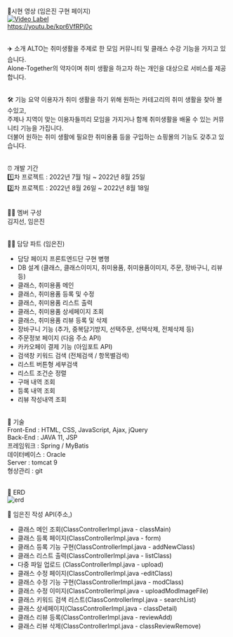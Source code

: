 🔗시현 영상 (임은진 구현 페이지)<br>
[![Video Label](http://img.youtube.com/vi/kpr6VfRPj0c/0.jpg)](https://youtu.be/kpr6VfRPj0c)<br>https://youtu.be/kpr6VfRPj0c<br><br>

✈️ 소개
ALTO는 취미생활을 주제로 한 모임 커뮤니티 및 클래스 수강 기능을 가지고 있습니다.<br> Alone-Together의 약자이며 취미 생활을 하고자 하는 개인을 대상으로 서비스를 제공합니다.<br><br>

🛠 기능 요약
이용자가 취미 생활을 하기 위해 원하는 카테고리의 취미 생활을 찾아 볼 수있고,<br>
주제나 지역이 맞는 이용자들끼리 모임을 가지거나 함께 취미생활을 배울 수 있는 커뮤니티 기능을 가집니다.<br>
더불어 원하는 취미 생활에 필요한 취미용품 등을 구입하는 쇼핑몰의 기능도 갖추고 있습니다.<br><br>

⏰ 개발 기간<br>
1️⃣차 프로젝트 : 2022년 7월 1일 ~ 2022년 8월 25일<br>
2️⃣차 프로젝트 : 2022년 8월 26일 ~ 2022년 8월 18일<br><br>

👩‍💻 멤버 구성<br>
김지선, 임은진<br><br>

👩‍💻 담당 파트 (임은진)<br>
- 담당 페이지 프론트엔드단 구현 병행
- DB 설계 (클래스, 클래스이미지, 취미용품, 취미용품이미지, 주문, 장바구니, 리뷰 등)
- 클래스, 취미용품 메인
- 클래스, 취미용품 등록 및 수정
- 클래스, 취미용품 리스트 출력
- 클래스, 취미용품 상세페이지 조회
- 클래스, 취미용품 리뷰 등록 및 삭제
- 장바구니 기능 (추가, 중복담기방지, 선택주문, 선택삭제, 전체삭제 등)
- 주문정보 페이지 (다음 주소 API)
- 카카오페이 결제 기능 (아임포트 API)
- 검색창 키워드 검색 (전체검색 / 항목별검색)
- 리스트 버튼형 세부검색
- 리스트 조건순 정렬
- 구매 내역 조회
- 등록 내역 조회
- 리뷰 작성내역 조회
<br><br>

📌 기술<br>
Front-End : HTML, CSS, JavaScript, Ajax, jQuery<br>
Back-End : JAVA 11, JSP<br>
프레임워크 : Spring / MyBatis<br>
데이터베이스 : Oracle<br>
Server : tomcat 9<br>
형상관리 : git<br><br>

📌 ERD<br>
![erd](https://user-images.githubusercontent.com/102012107/191106499-3fb35c48-9ee0-4f62-a29f-e246ae0154e6.png)

📌 임은진 작성 API(주소,) <br>
- 클래스 메인 조회(ClassControllerImpl.java - classMain)
- 클래스 등록 페이지(ClassControllerImpl.java - form)
- 클래스 등록 기능 구현(ClassControllerImpl.java - addNewClass)
- 클래스 리스트 출력(ClassControllerImpl.java - listClass)
- 다중 파일 업로드 (ClassControllerImpl.java - upload)
- 클래스 수정 페이지(ClassControllerImpl.java -editClass)
- 클래스 수정 기능 구현(ClassControllerImpl.java - modClass)
- 클래스 수정 이미지(ClassControllerImpl.java - uploadModImageFile)
- 클래스 키워드 검색 리스트(ClassControllerImpl.java - searchList)
- 클래스 상세페이지(ClassControllerImpl.java - classDetail)
- 클래스 리뷰 등록(ClassControllerImpl.java - reviewAdd)
- 클래스 리뷰 삭제(ClassControllerImpl.java - classReviewRemove)
